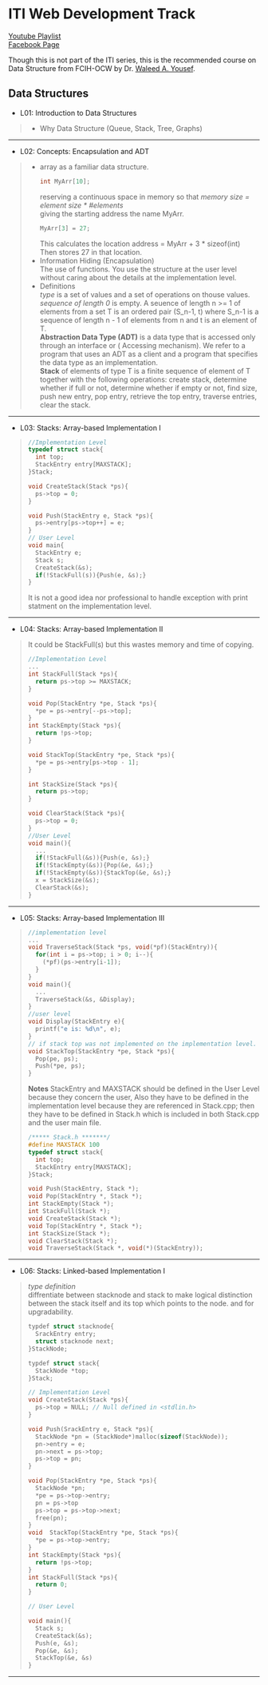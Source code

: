 # ITI Web Development Track  
[Youtube Playlist](https://www.youtube.com/user/mido330664/videos?sort=da&view=0&flow=grid)  
[Facebook Page](https://www.facebook.com/mobarmgofficial/)  
  
Though this is not part of the ITI series, this is the recommended course on Data Structure from FCIH-OCW by Dr. [Waleed A. Yousef](http://www.helwan.edu.eg/university/staff/Dr.WaleedYousef/HTML/DataStructures.html).  

## Data Structures  

- L01: Introduction to Data Structures  
> - Why Data Structure (Queue, Stack, Tree, Graphs)  
---
- L02: Concepts: Encapsulation and ADT  
> - array as a familiar data structure.  
>   ```c
>   int MyArr[10];
>   ```
>   reserving a continuous space in memory so that *memory size = element size * #elements*  
>   giving the starting address the name MyArr.  
>   ```c
>   MyArr[3] = 27;
>   ```
>   This calculates the location address = MyArr + 3 * sizeof(int)  
>   Then stores 27 in that location.  
> - Information Hiding (Encapsulation)  
>  The use of functions. You use the structure at the user level without caring about the details at the implementation level.  
> - Definitions  
>  *type* is a set of values and a set of operations on thouse values.  
>  *sequence of length 0* is empty. A seuence of length n >= 1 of elements from a set T is an ordered pair (S_n-1, t) where S_n-1 is a sequence of length n - 1 of elements from n and t is an element of T.  
>  **Abstraction Data Type (ADT)** is a data type that is accessed only through an interface or ( Accessing mechanism). We refer to a program that uses an ADT as a client and a program that specifies the data type as an implementation.  
>  **Stack** of elements of type T is a finite sequence of element of T together with the following operations: create stack, determine whether if full or not, determine whether if empty or not, find size, push new entry, pop entry, retrieve the top entry, traverse entries, clear the stack.  
---  
- L03: Stacks: Array-based Implementation I  
> ```c
> //Implementation Level
> typedef struct stack{
>   int top;
>   StackEntry entry[MAXSTACK];
> }Stack;
> 
> void CreateStack(Stack *ps){
>   ps->top = 0;
> }
> 
> void Push(StackEntry e, Stack *ps){
>   ps->entry[ps->top++] = e;
> }
> // User Level
> void main{
>   StackEntry e;
>   Stack s;
>   CreateStack(&s);
>   if(!StackFull(s)){Push(e, &s);}
> }
> ```
> It is not a good idea nor professional to handle exception with print statment on the implementation level.  
---  
- L04: Stacks: Array-based Implementation II  
> It could be StackFull(s) but this wastes memory and time of copying.  
> ```c
> //Implementation Level
> ...
> int StackFull(Stack *ps){
>   return ps->top >= MAXSTACK;
> }
> 
> void Pop(StackEntry *pe, Stack *ps){
>   *pe = ps->entry[--ps->top];
> }
> int StackEmpty(Stack *ps){
>   return !ps->top;
> }
> 
> void StackTop(StackEntry *pe, Stack *ps){
>   *pe = ps->entry[ps->top - 1];
> }
> 
> int StackSize(Stack *ps){
>   return ps->top;
> }
> 
> void ClearStack(Stack *ps){
>   ps->top = 0;
> }
> //User Level
> void main(){
>   ...
>   if(!StackFull(&s)){Push(e, &s);}
>   if(!StackEmpty(&s)){Pop(&e, &s);}
>   if(!StackEmpty(&s)){StackTop(&e, &s);}
>   x = StackSize(&s);
>   ClearStack(&s);
> }
> ``` 
---  
- L05: Stacks: Array-based Implementation III  
> ```c
> //implementation level
> ...
> void TraverseStack(Stack *ps, void(*pf)(StackEntry)){
>   for(int i = ps->top; i > 0; i--){
>     (*pf)(ps->entry[i-1]);
>   }
> }   
> void main(){
>   ...
>   TraverseStack(&s, &Display);
> }
> //user level
> void Display(StackEntry e){
>   printf("e is: %d\n", e);
> }
> // if stack top was not implemented on the implementation level.  
> void StackTop(StackEntry *pe, Stack *ps){
>   Pop(pe, ps);
>   Push(*pe, ps);
> }
> ```
> **Notes** StackEntry and MAXSTACK should be defined in the User Level because they concern the user, Also they have to be defined in the implementation level because they are referenced in Stack.cpp; then they have to be defined in Stack.h which is included in both Stack.cpp and the user main file.  
> ```c
> /***** Stack.h *******/
> #define MAXSTACK 100
> typedef struct stack{
>   int top;
>   StackEntry entry[MAXSTACK];
> }Stack;
>
> void Push(StackEntry, Stack *);
> void Pop(StackEntry *, Stack *);
> int StackEmpty(Stack *);
> int StackFull(Stack *);
> void CreateStack(Stack *);
> void Top(StackEntry *, Stack *);
> int StackSize(Stack *);
> void ClearStack(Stack *);
> void TraverseStack(Stack *, void(*)(StackEntry));
> ```
---  
- L06: Stacks: Linked-based Implementation I  
> *type definition*  
> diffrentiate between stacknode and stack to make logical distinction between the stack itself and its top which points to the node. and for upgradability.  
> ```c
> typdef struct stacknode{
>   SrackEntry entry;
>   struct stacknode next;
> }StackNode;
> 
> typdef struct stack{
>   StackNode *top;
> }Stack;
> 
> // Implementation Level
> void CreateStack(Stack *ps){
>   ps->top = NULL; // Null defined in <stdlin.h>
> }
> 
> void Push(SrackEntry e, Stack *ps){
>   StackNode *pn = (StackNode*)malloc(sizeof(StackNode));
>   pn->entry = e;
>   pn->next = ps->top;
>   ps->top = pn;
> }
> 
> void Pop(StackEntry *pe, Stack *ps){
>   StackNode *pn;
>   *pe = ps->top->entry;
>   pn = ps->top
>   ps->top = ps->top->next;
>   free(pn); 
> }
> void  StackTop(StackEntry *pe, Stack *ps){
>   *pe = ps->top->entry;
> }
> int StackEmpty(Stack *ps){
>   return !ps->top;
> }
> int StackFull(Stack *ps){
>   return 0;
> }
> 
> // User Level
> 
> void main(){
>   Stack s;
>   CreateStack(&s);
>   Push(e, &s);
>   Pop(&e, &s);
>   StackTop(&e, &s)
> }
> ```
---